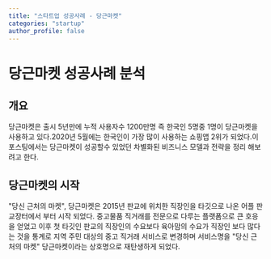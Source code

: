 ```yaml
---
title: "스타트업 성공사례 - 당근마켓"
categories: "startup"
author_profile: false
---
```


# 당근마켓 성공사례 분석

## 개요
당근마켓은 출시 5년만에 누적 사용자수 1200만명 즉 한국인 5명중 1명이 당근마켓을 사용하고 있다.2020년 5월에는 한국인이 가장 많이 사용하는 쇼핑앱 2위가 되었다.이 포스팅에서는 당근마켓이 성공할수 있었던 차별화된 비즈니스 모델과 전략을 정리 해보려고 한다.

## 당근마켓의 시작
"당신 근처의 마켓", 당근마켓은 2015년 판교에 위치한 직장인을 타깃으로 나온 어플 판교장터에서 부터 시작 되었다. 중고물품 직거래를 전문으로 다루는 플랫폼으로 큰 호응을 얻었고 이후 첫 타깃인 판교의 직장인의 수요보다 육아맘의 수요가 직장인 보다 많다는 것을 통계로 지역 주민 대상의 중고 직거래 서비스로 변경하며 서비스명을 "당신 근처의 마켓" 당근마켓이라는 상호명으로 재탄생하게 되었다.



